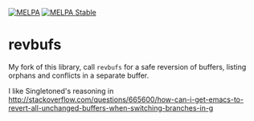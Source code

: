 [![MELPA](https://melpa.org/packages/revbufs-badge.svg)](https://melpa.org/#/revbufs)
[![MELPA Stable](https://stable.melpa.org/packages/revbufs-badge.svg)](https://stable.melpa.org/#/revbufs)

# revbufs

My fork of this library, call `revbufs` for a safe reversion of buffers,
listing orphans and conflicts in a separate buffer.

I like Singletoned's reasoning in
http://stackoverflow.com/questions/665600/how-can-i-get-emacs-to-revert-all-unchanged-buffers-when-switching-branches-in-g

